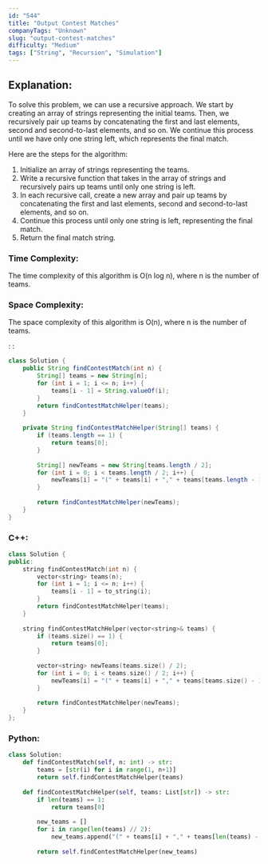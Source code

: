 ```yaml
---
id: "544"
title: "Output Contest Matches"
companyTags: "Unknown"
slug: "output-contest-matches"
difficulty: "Medium"
tags: ["String", "Recursion", "Simulation"]
---
```


## Explanation:

To solve this problem, we can use a recursive approach. We start by creating an array of strings representing the initial teams. Then, we recursively pair up teams by concatenating the first and last elements, second and second-to-last elements, and so on. We continue this process until we have only one string left, which represents the final match.

Here are the steps for the algorithm:
1. Initialize an array of strings representing the teams.
2. Write a recursive function that takes in the array of strings and recursively pairs up teams until only one string is left.
3. In each recursive call, create a new array and pair up teams by concatenating the first and last elements, second and second-to-last elements, and so on.
4. Continue this process until only one string is left, representing the final match.
5. Return the final match string.

### Time Complexity:
The time complexity of this algorithm is O(n log n), where n is the number of teams.

### Space Complexity:
The space complexity of this algorithm is O(n), where n is the number of teams.

:
:
```java
class Solution {
    public String findContestMatch(int n) {
        String[] teams = new String[n];
        for (int i = 1; i <= n; i++) {
            teams[i - 1] = String.valueOf(i);
        }
        return findContestMatchHelper(teams);
    }
    
    private String findContestMatchHelper(String[] teams) {
        if (teams.length == 1) {
            return teams[0];
        }
        
        String[] newTeams = new String[teams.length / 2];
        for (int i = 0; i < teams.length / 2; i++) {
            newTeams[i] = "(" + teams[i] + "," + teams[teams.length - 1 - i] + ")";
        }
        
        return findContestMatchHelper(newTeams);
    }
}
```

### C++:
```cpp
class Solution {
public:
    string findContestMatch(int n) {
        vector<string> teams(n);
        for (int i = 1; i <= n; i++) {
            teams[i - 1] = to_string(i);
        }
        return findContestMatchHelper(teams);
    }
    
    string findContestMatchHelper(vector<string>& teams) {
        if (teams.size() == 1) {
            return teams[0];
        }
        
        vector<string> newTeams(teams.size() / 2);
        for (int i = 0; i < teams.size() / 2; i++) {
            newTeams[i] = "(" + teams[i] + "," + teams[teams.size() - 1 - i] + ")";
        }
        
        return findContestMatchHelper(newTeams);
    }
};
```

### Python:
```python
class Solution:
    def findContestMatch(self, n: int) -> str:
        teams = [str(i) for i in range(1, n+1)]
        return self.findContestMatchHelper(teams)
    
    def findContestMatchHelper(self, teams: List[str]) -> str:
        if len(teams) == 1:
            return teams[0]
        
        new_teams = []
        for i in range(len(teams) // 2):
            new_teams.append("(" + teams[i] + "," + teams[len(teams) - 1 - i] + ")")
        
        return self.findContestMatchHelper(new_teams)
```